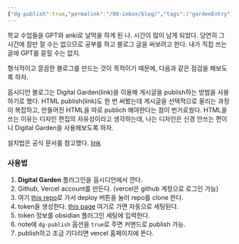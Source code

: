 ```yaml
---
{"dg-publish":true,"permalink":"/00-inbox/blog/","tags":["gardenEntry"]}
---
```



학교 수업들을 GPT와 anki로 날먹을 하게 된 나. 시간이 많이 남게 되었다.
당연히 그 시간에 잠만 잘 수는 없으므로 공부를 하고 블로그 글을 써보려고 한다. 내가 직접 쓰는 글에 GPT를 묻힐 수는 없지.

형식적이고 깔끔한 블로그를 만드는 것이 목적이기 때문에, 다음과 같은 점검을 해보도록 하자.

옵시디언 블로그는 Digital Garden(link)을 이용해 게시글을 publish하는 방법을 사용하기로 했다.
HTML publish(link)도 한 번 써봤는데 게시글을 선택적으로 올리는 과정이 복잡하고, 만들어진 HTML을 따로 publich 해야한다는 점이 번거로웠다.
HTML을 쓰는 이유는 디자인 편집의 자유성이라고 생각하는데, 나는 디자인은 신경 안쓰는 편이니 Digital Garden을 사용해보도록 하자.

설치법은 공식 문서를 참고했다. [link](https://dg-docs.ole.dev/getting-started/01-getting-started/)
### 사용법
1. **Digital Garden** 플러그인을 옵시디언에서 깐다.
2. Github, Vercel account를 만든다. (vercel은 github 계정으로 로그인 가능)
3. 여기 [this repo](https://github.com/oleeskild/digitalgarden)로 가서 deploy 버튼을 눌러 repo를 clone 한다.
4. token을 생성한다. [this page](https://github.com/settings/tokens/new?scopes=repo) 여기로 가면 자동으로 세팅된다.
5. token 정보를 obsidian 플러그인 세팅에 입력한다.
6. note에 `dg-publish` 옵션을 `true`로 주면 커맨드로 publish 가능.
7. publish하고 조금 기다리면 vercel 홈페이지에 뜬다.
